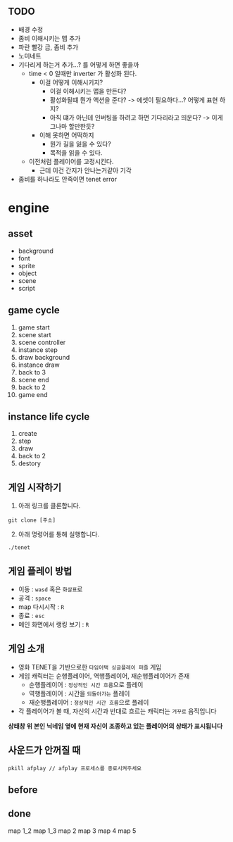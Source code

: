 
## TODO

* 배경 수정
* 좀비 이해시키는 맵 추가
* 파란 빨강 금, 좀비 추가
* 노미네트
* 기다리게 하는거 추가...? 를 어떻게 하면 좋을까
	* time < 0 일때만 inverter 가 활성화 된다.
		* 이걸 어떻게 이해시키지?
			* 이걸 이해시키는 맵을 만든다?
			* 활성화될떄 뭔가 액션을 준다? -> 에셋이 필요하다...? 어떻게 표현 하지?
			* 아직 떄가 아닌데 인버팅을 하려고 하면 기다리라고 띄운다? -> 이게 그나마 할만한듯?
		* 이해 못하면 어떡하지
			* 뭔가 길을 잃을 수 있다?
			* 목적을 읽을 수 있다.
	* 이전처럼 플레이어를 고정시킨다.
		* 근데 이건 간지가 안나는거같아 기각
* 좀비를 하나라도 안죽이면 tenet error

# engine

## asset

* background
* font
* sprite
* object
* scene
* script

## game cycle

1. game start
2. scene start
3. scene controller
4. instance step
5. draw background
6. instance draw
7. back to 3
8. scene end
9. back to 2
10. game end


## instance life cycle

1. create
2. step
3. draw
4. back to 2
5. destory

## 게임 시작하기
1. 아래 링크를 클론합니다.
```
git clone [주소]
```
2. 아래 명령어를 통해 실행합니다.
```
./tenet
```

## 게임 플레이 방법
* 이동 : `wasd` 혹은 `화살표`로
* 공격 : `space`
* map 다시시작 : `R`
* 종료 : `esc`
* 메인 화면에서 랭킹 보기 : `R`

## 게임 소개
* 영화 TENET을 기반으로한 `타임어택 싱글플레이 퍼즐` 게임
* 게임 캐릭터는 순행플레이어, 역행플레이어, 재순행플레이어가 존재
	* 순행플레이어 : `정상적인 시간 흐름`으로 플레이
	* 역행플레이어 : 시간을 `되돌아가는` 플레이
	* 재순행플레이어 : `정상적인 시간 흐름`으로 플레이
* 각 플레이어가 볼 때, 자신의 시간과 반대로 흐르는 캐릭터는 `거꾸로` 움직입니다

**상태창 위 본인 닉네임 옆에 현재 자신이 조종하고 있는 플레이어의 상태가 표시됩니다**

## 사운드가 안꺼질 때
```
pkill afplay // afplay 프로세스를 종료시켜주세요
```

## before

## done
map 1_2
map 1_3
map 2
map 3
map 4
map 5
